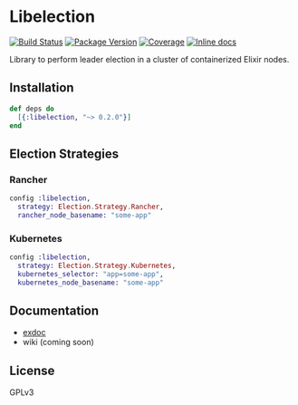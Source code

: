 # Libelection

[![Build Status](https://travis-ci.org/QuiqUpLTD/libelection.svg?branch=master)](https://travis-ci.org/QuiqUpLTD/libelection)
[![Package Version](https://img.shields.io/hexpm/v/libelection.svg)](https://hex.pm/packages/libelection)
[![Coverage](https://coveralls.io/repos/github/QuiqUpLTD/libelection/badge.svg?branch=master)](https://coveralls.io/repos/github/QuiqUpLTD/libelection)
[![Inline docs](https://inch-ci.org/github/QuiqUpLTD/libelection.svg?branch=master)](https://inch-ci.org/github/QuiqUpLTD/libelection)

Library to perform leader election in a cluster of containerized Elixir nodes.

## Installation

```elixir
def deps do
  [{:libelection, "~> 0.2.0"}]
end
```

## Election Strategies

### Rancher

```elixir
config :libelection,
  strategy: Election.Strategy.Rancher,
  rancher_node_basename: "some-app"
```

### Kubernetes

```elixir
config :libelection,
  strategy: Election.Strategy.Kubernetes,
  kubernetes_selector: "app=some-app",
  kubernetes_node_basename: "some-app"
```

## Documentation

* [exdoc](https://hexdocs.pm/libelection/)
* wiki (coming soon)

## License

GPLv3

